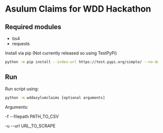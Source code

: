 # Asulum Claims for WDD Hackathon

## Required modules
- bs4
- requests

Install via pip
(Not currently released so using TestPyPi)

```bash
python -m pip install --index-url https://test.pypi.org/simple/ --no-deps wddasylumclaims
```

## Run
Run script using:
```bash
python -m wddasylumclaims [optional arguments]
```

Arguments:

-f --filepath PATH_TO_CSV

-u --url URL_TO_SCRAPE